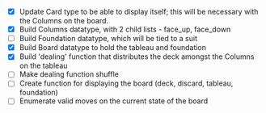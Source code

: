 - [x] Update Card type to be able to display itself; this will be necessary with the Columns on the board.
- [x] Build Columns datatype, with 2 child lists - face_up, face_down
- [ ] Build Foundation datatype, which will be tied to a suit
- [x] Build Board datatype to hold the tableau and foundation
- [x] Build 'dealing' function that distributes the deck amongst the Columns on the tableau
- [ ] Make dealing function shuffle
- [ ] Create function for displaying the board (deck, discard, tableau, foundation)
- [ ] Enumerate valid moves on the current state of the board
